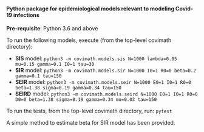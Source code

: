 #### Python package for epidemiological models relevant to modeling Covid-19 infections

**Pre-requisite**: Python 3.6 and above

To run the following models, execute (from the top-level covimath directory):
- **SIS** model: `python3 -m covimath.models.sis N=1000 lambda=0.05 mu=0.15 gamma=0.1 I0=1 tau=30`	
- **SIR** model: `python3 -m covimath.models.sir N=1000 I0=1 R0=0 beta=0.2 gamma=0.1 tau=150`
-  **SEIR** model: `python3 -m covimath.models.seir N=1000 E0=1 I0=1 R0=0 beta=1.38 sigma=0.19 gamma=0.34 tau=150`
- **SEIRD** model: `python3 -m covimath.models.seird N=1000 E0=1 I0=1 R0=0 D0=0 beta=1.38 sigma=0.19 gamma=0.34 mu=0.03 tau=150` 

To run the tests, from the top-level covimath directory, run:
`pytest`

A simple method to estimate beta for SIR model has been provided.
